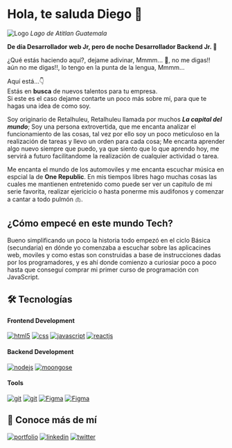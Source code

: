 # Hola, te saluda Diego 👋
![Logo](https://images.unsplash.com/photo-1513873735612-3f2a20b4753e?ixlib=rb-4.0.3&ixid=MnwxMjA3fDB8MHxzZWFyY2h8M3x8bGFrZSUyMGF0aXRsYW58ZW58MHx8MHx8&auto=format&fit=crop&w=1440&q=60)
*Lago de Atitlan Guatemala*

**De día Desarrollador web Jr, pero de noche Desarrollador Backend Jr. 🌚**


¿Qué estás haciendo aquí?, dejame adivinar, Mmmm... 🤔, no me digas!!     
aún no me digas!!, lo tengo en la punta de la lengua, Mmmm...

Aquí está...👇  
Estás en **busca** de nuevos talentos para tu empresa.     
Si este es el caso dejame contarte un poco más sobre mí, para que te hagas una idea de como soy.

Soy originario de Retalhuleu, Retalhuleu llamada por muchos ***La capital del mundo***; Soy una persona extrovertida, que me encanta analizar el funcionamiento de las cosas, tal vez por ello
soy un poco meticuloso en la realización de tareas y llevo un orden para cada cosa; Me encanta
aprender algo nuevo siempre que puedo, ya que siento que lo que aprendo hoy, me servirá a futuro facilitandome la realización de cualquier actividad o tarea.

Me encanta el mundo de los automoviles y me encanta escuchar música en espcial la de **One Republic**. 
En mis tiempos libres hago muchas cosas las cuales me mantienen entretenido como puede ser ver un 
capitulo de mi serie favorita, realizar ejericicio o hasta ponerme mis audifonos y comenzar a cantar 
a todo pulmón 🫁.

## ¿Cómo empecé en este mundo Tech?
Bueno simplificando un poco la historia todo empezó en el ciclo Básica (secundaria) en dónde
yo comenzaba a escuchar sobre las aplicacines web, moviles y como estas son construidas
a base de instrucciones dadas por los programadores, y es ahí donde comienzo a curiosiar poco
a poco hasta que conseguí comprar mi primer curso de programación con JavaScript.

## 🛠 Tecnologías
#### Frontend Development
[![html5](https://img.shields.io/badge/html-orange?style=for-the-badge&logo=html5&labelColor=000&logoColor=white)]()
[![css](https://img.shields.io/badge/css-1DA1F2?style=for-the-badge&logo=CSS3&&labelColor=000&logoColor=white)]()
[![javascript](https://img.shields.io/badge/javascript-yellow?style=for-the-badge&logo=javascript&labelColor=000&logoColor=white)]()
[![reactjs](https://img.shields.io/badge/ReactJs-0088cc?logo=react&logoColor=white&labelColor=000&style=for-the-badge)]()
#### Backend Development
[![nodejs](https://img.shields.io/badge/nodejs-428f42?logo=node.js&logoColor=white&labelColor=000&style=for-the-badge)]()
[![moongose](https://img.shields.io/badge/Mongodb-35733f?logo=mongodb&logoColor=white&labelColor=000&style=for-the-badge)]()

#### Tools
[![git](https://img.shields.io/badge/git-orange?style=for-the-badge&logo=git&labelColor=000&logoColor=white)]()
[![git](https://img.shields.io/badge/github-02000f?style=for-the-badge&logo=github&labelColor=000&logoColor=white)]()
[![Figma](https://img.shields.io/badge/figma-370881?style=for-the-badge&logo=Figma&labelColor=000&logoColor=white)]()
[![Figma](https://img.shields.io/badge/Notion-020005?style=for-the-badge&logo=Notion&labelColor=000&logoColor=white)]()


## 🔗 Conoce más de mí
[![portfolio](https://img.shields.io/badge/my_portfolio-000?style=for-the-badge&logo=ko-fi&logoColor=white)](https://google.com/) 
[![linkedin](https://img.shields.io/badge/linkedin-0A66C2?style=for-the-badge&logo=linkedin&logoColor=white)](https://www.linkedin.com/in/diego-melgar/)
[![twitter](https://img.shields.io/badge/twitter-1DA1F2?style=for-the-badge&logo=twitter&logoColor=white)](https://twitter.com/)
